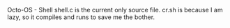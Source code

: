 Octo-OS - Shell
shell.c is the current only source file.  cr.sh is because I am lazy, so it compiles and runs to save me the bother.